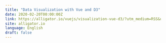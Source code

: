 ```yaml
---
title: "Data Visualization with Vue and D3"
date: 2020-02-20T00:00:00Z
link: https://alligator.io/vuejs/visualization-vue-d3/?utm_medium=RSS&utm_source=news.12bit.vn
site: alligator.io
language: English
draft: false
---
```

